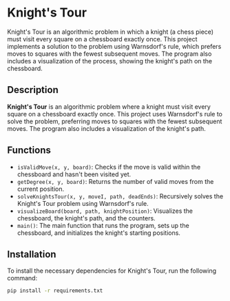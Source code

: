 # Knight's Tour

Knight's Tour is an algorithmic problem in which a knight (a chess piece) must visit every square on a chessboard exactly once. This project implements a solution to the problem using Warnsdorf's rule, which prefers moves to squares with the fewest subsequent moves. The program also includes a visualization of the process, showing the knight's path on the chessboard.

## Description

**Knight's Tour** is an algorithmic problem where a knight must visit every square on a chessboard exactly once. This project uses Warnsdorf's rule to solve the problem, preferring moves to squares with the fewest subsequent moves. The program also includes a visualization of the knight's path.

## Functions

- `isValidMove(x, y, board)`: Checks if the move is valid within the chessboard and hasn't been visited yet.
- `getDegree(x, y, board)`: Returns the number of valid moves from the current position.
- `solveKnightsTour(x, y, moveI, path, deadEnds)`: Recursively solves the Knight's Tour problem using Warnsdorf's rule.
- `visualizeBoard(board, path, knightPosition)`: Visualizes the chessboard, the knight's path, and the counters.
- `main()`: The main function that runs the program, sets up the chessboard, and initializes the knight's starting positions.

## Installation

To install the necessary dependencies for Knight's Tour, run the following command:

```bash
pip install -r requirements.txt
